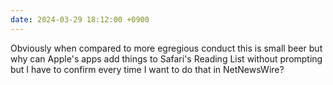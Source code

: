 ```yaml
---
date: 2024-03-29 18:12:00 +0900
---
```


Obviously when compared to more egregious conduct this is small beer but why can Apple's apps add things to Safari's Reading List without prompting but I have to confirm every time I want to do that in NetNewsWire?
